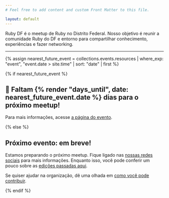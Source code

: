 ```yaml
---
# Feel free to add content and custom Front Matter to this file.

layout: default
---
```


Ruby DF é o meetup de Ruby no Distrito Federal. Nosso objetivo é reunir a comunidade Ruby do DF e entorno para compartilhar conhecimento, experiências e fazer networking.

---

{% assign nearest_future_event = collections.events.resources | where_exp: "event", "event.date > site.time" | sort: "date" | first %}

{% if nearest_future_event %}

<div>
  <h2>🎉 Faltam {% render "days_until", date: nearest_future_event.date %} dias para o próximo meetup!</h2>

  <p>Para mais informações, acesse <a href="{{ nearest_future_event.relative_url }}">a página do evento</a>.</p>
</div>

{% else %}

## Próximo evento: em breve!

Estamos preparando o próximo meetup. Fique ligado nas [nossas redes
sociais](t.me/rubydf) para mais informações. Enquanto isso, você pode conferir
um pouco sobre as [edições passadas aqui](/events).

Se quiser ajudar na organização, dê uma olhada em [como você pode contribuir](/sponsoring).

{% endif %}

